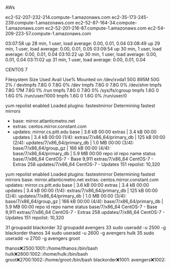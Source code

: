 AWs

ec2-52-207-232-214.compute-1.amazonaws.com
ec2-35-173-245-239.compute-1.amazonaws.com
ec2-52-87-164-34.compute-1.amazonaws.com
ec2-52-201-216-87.compute-1.amazonaws.com
ec2-54-209-223-57.compute-1.amazonaws.com

03:07:58 up 28 min,  1 user,  load average: 0.00, 0.01, 0.04
03:08:49 up 29 min,  1 user,  load average: 0.00, 0.01, 0.05
 03:09:54 up 30 min,  1 user,  load average: 0.00, 0.01, 0.04
 03:10:22 up 30 min,  1 user,  load average: 0.00, 0.01, 0.04
 03:11:02 up 31 min,  1 user,  load average: 0.00, 0.01, 0.04
 
 CENTOS 7
 
Filesystem      Size  Used Avail Use% Mounted on
/dev/xvda1       50G  895M   50G   2% /
devtmpfs        7.8G     0  7.8G   0% /dev
tmpfs           7.8G     0  7.8G   0% /dev/shm
tmpfs           7.8G   17M  7.8G   1% /run
tmpfs           7.8G     0  7.8G   0% /sys/fs/cgroup
tmpfs           1.6G     0  1.6G   0% /run/user/1000
tmpfs           1.6G     0  1.6G   0% /run/user/0


yum repolist enabled
Loaded plugins: fastestmirror
Determining fastest mirrors
 * base: mirror.atlanticmetro.net
 * extras: centos.mirror.constant.com
 * updates: mirror.cs.pitt.edu
base                                                     | 3.6 kB     00:00
extras                                                   | 3.4 kB     00:00
updates                                                  | 3.4 kB     00:00
(1/4): extras/7/x86_64/primary_db                          | 125 kB   00:00
(2/4): updates/7/x86_64/primary_db                         | 1.0 MB   00:00
(3/4): base/7/x86_64/group_gz                              | 166 kB   00:00
(4/4): base/7/x86_64/primary_db                            | 5.9 MB   00:00
repo id                             repo name                             status
base/7/x86_64                       CentOS-7 - Base                       9,911
extras/7/x86_64                     CentOS-7 - Extras                       258
updates/7/x86_64                    CentOS-7 - Updates                      151
repolist: 10,320


yum repolist enabled
Loaded plugins: fastestmirror
Determining fastest mirrors
base: mirror.atlanticmetro.net
extras: centos.mirror.constant.com
updates: mirror.cs.pitt.edu
base | 3.6 kB 00:00
extras | 3.4 kB 00:00
updates | 3.4 kB 00:00
(1/4): extras/7/x86_64/primary_db | 125 kB 00:00
(2/4): updates/7/x86_64/primary_db | 1.0 MB 00:00
(3/4): base/7/x86_64/group_gz | 166 kB 00:00
(4/4): base/7/x86_64/primary_db | 5.9 MB 00:00
repo id repo name status
base/7/x86_64 CentOS-7 - Base 9,911
extras/7/x86_64 CentOS-7 - Extras 258
updates/7/x86_64 CentOS-7 - Updates 151
repolist: 10,320

31 groupadd blackorder
32 groupadd avengers
33 sudo useradd -u 2500 -g blackorder thanos
34 sudo useradd -u 2600 -g avengers hulk
35 sudo useradd -u 2700 -g avengers groot


thanos❌2500:1001::/home/thanos:/bin/bash
hulk❌2600:1002::/home/hulk:/bin/bash
groot❌2700:1002::/home/groot:/bin/bash
blackorder❌1001:
avengers❌1002: